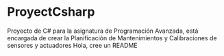 # ProyectCsharp
Proyecto de C# para la asignatura de Programación Avanzada, está encargada de crear la Planificación de Mantenimientos y Calibraciones de sensores y actuadores
Hola, cree un README

